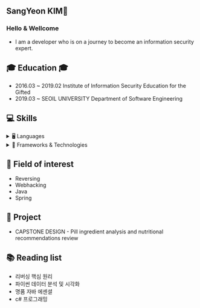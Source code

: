 ## SangYeon KIM👋
### Hello & Wellcome
* I am a developer who is on a journey to become an information security expert.

## 🎓 Education 🎓
* 2016.03 ~ 2019.02 Institute of Information Security Education for the Gifted 
* 2019.03 ~ SEOIL UNIVERSITY Department of Software Engineering

## 💻 Skills

<details>
<summary>🖥️ Languages</summary>
<details>
<summary>Java</summary>
객체지향 언어로 웹, 서버, 모바일(안드로이드) 개발에 널리 사용됩니다.
</details>
<details>
<summary>C#</summary>
.NET 기반으로 Windows 애플리케이션, 게임 개발(Unity), 웹 서버 등에 활용됩니다.
</details>
<details>
<summary>Assembly</summary>
하드웨어 제어나 성능 최적화 등 저수준 프로그래밍에 사용되는 언어입니다.
</details>
</details>
<details>
<summary>🧰 Frameworks & Technologies</summary>
<details>
<summary>Spring</summary>
Java 기반 웹 프레임워크로, MVC 아키텍처와 DI, AOP 등 다양한 기능을 지원합니다.
</details>
<details>
<summary>Node.js</summary>
JavaScript 런타임 환경으로 비동기 I/O 처리와 RESTful API 서버 구축에 활용됩니다.
</details>
</details>

## 🔎 Field of interest
* Reversing
* Webhacking
* Java
* Spring

## 📁 Project
* CAPSTONE DESIGN - Pill ingredient analysis and nutritional recommendations review

## 📚 Reading list
* 리버싱 핵심 원리
* 파이썬 데이터 분석 및 시각화
* 명품 자바 에센셜
* c# 프로그래밍

